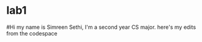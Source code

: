# lab1
#Hi my name is Simreen Sethi, I'm a second year CS major. here's my edits from the codespace
